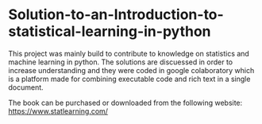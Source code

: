 # Solution-to-an-Introduction-to-statistical-learning-in-python

This project was mainly build to contribute to knowledge on statistics and machine learning in python. The solutions are discuessed in order to increase understanding and they were coded in google colaboratory which is a platform made for combining executable code and rich text in a single document. 

The book can be purchased or downloaded from the following website: https://www.statlearning.com/
